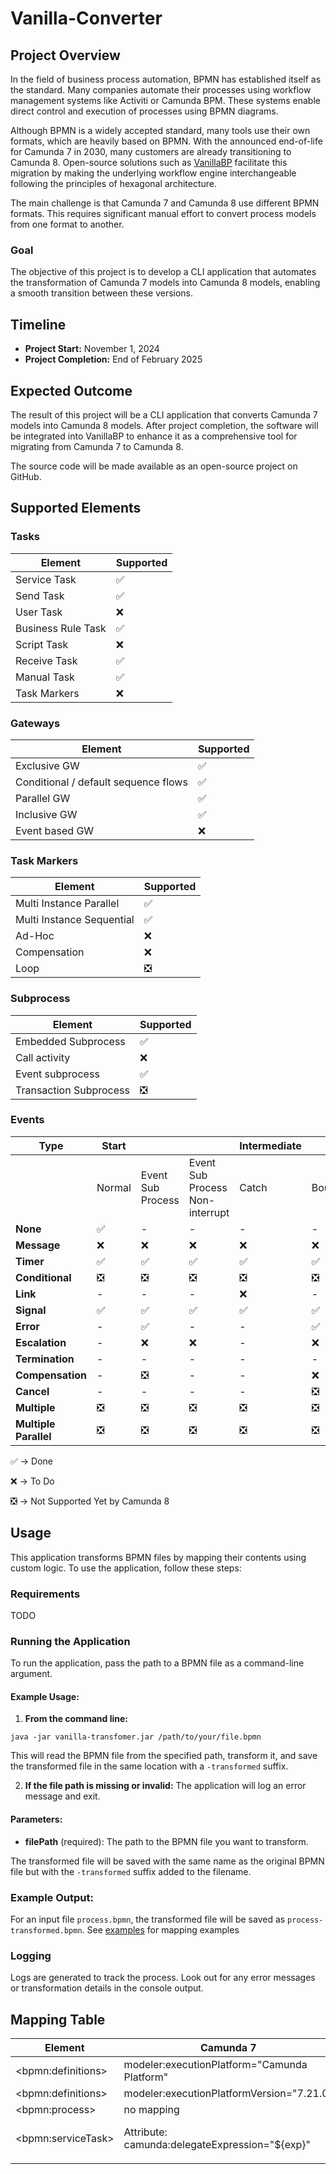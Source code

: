 # Vanilla-Converter

## Project Overview
In the field of business process automation, BPMN has established itself as the standard. Many companies automate their processes using workflow management systems like Activiti or Camunda BPM. These systems enable direct control and execution of processes using BPMN diagrams.

Although BPMN is a widely accepted standard, many tools use their own formats, which are heavily based on BPMN. With the announced end-of-life for Camunda 7 in 2030, many customers are already transitioning to Camunda 8. Open-source solutions such as [VanillaBP](https://github.com/vanillabp) facilitate this migration by making the underlying workflow engine interchangeable following the principles of hexagonal architecture.

The main challenge is that Camunda 7 and Camunda 8 use different BPMN formats. This requires significant manual effort to convert process models from one format to another.

### Goal
The objective of this project is to develop a CLI application that automates the transformation of Camunda 7 models into Camunda 8 models, enabling a smooth transition between these versions.

## Timeline
- **Project Start:** November 1, 2024
- **Project Completion:** End of February 2025

## Expected Outcome
The result of this project will be a CLI application that converts Camunda 7 models into Camunda 8 models. After project completion, the software will be integrated into VanillaBP to enhance it as a comprehensive tool for migrating from Camunda 7 to Camunda 8.

The source code will be made available as an open-source project on GitHub.

## Supported Elements

### Tasks

| Element              | Supported |
|------------------------|-----------|
| Service Task          | ✅        |
| Send Task            | ✅        |
| User Task            | ❌        |
| Business Rule Task   | ✅        |
| Script Task         | ❌        |
| Receive Task        | ✅        |
| Manual Task         | ✅        |
| Task Markers        | ❌        |

### Gateways

| Element              | Supported |
|------------------------|-----------|
| Exclusive GW                       | ✅   |
| Conditional / default sequence flows | ✅   |
| Parallel GW                        | ✅   |
| Inclusive GW                       | ✅   |
| Event based GW                     | ❌   |

### Task Markers

| Element              | Supported |
|------------------------|-----------|
| Multi Instance Parallel            | ✅   |
| Multi Instance Sequential          | ✅   |
| Ad-Hoc                             | ❌   |
| Compensation                       | ❌   |
| Loop                               | ❎  |

### Subprocess

| Element              | Supported |
|------------------------|-----------|
| Embedded Subprocess                | ✅   |
| Call activity                      | ❌   |
| Event subprocess                   | ✅   |
| Transaction Subprocess             | ❎   |

### Events

|Type | Start       |  |  | Intermediate |  |  |  | End |  
|----|----|----|----|----|----|----|----|----|  
|                | Normal       | Event Sub Process | Event Sub Process Non-interrupt | Catch  | Boundary | Boundary Non-interrupt | Throw  | Normal |  
| **None**           | ✅           | -                 |  -                            | -     |  -     | -                    | -     | ✅       |  
| **Message**        | ❌           | ❌                | ❌                           | ❌     | ❌       | ❌               | ❌     |-      |  
| **Timer**          | ✅           | ✅                | ✅                           | ✅     | ✅       | ✅               | -     |-      |  
| **Conditional**    | ❎          | ❎               | ❎                          | ❎    | ❎      | ❎               |-      | -       |  
| **Link**           |  -            | -                |  -                             | ❌     | -        | -               | ❌      |-        |  
| **Signal**         | ✅           | ✅                | ✅                           | ✅     | ✅       | ✅               | ✅     | ✅     |  
| **Error**          | -             | ✅                | -                              | -     |  ✅        | -               | -       | ✅     |  
| **Escalation**     | -             | ❌                | ❌                           | -       | ❌       | ❌               | ❌     | ❌     |  
| **Termination**    | -             | -                  | -                           |   -     |  -        | -                   | -       | ✅     |  
| **Compensation**   |-              | ❎               | -                              | -    | ❌         | -               | -       | ❌     |  
| **Cancel**         |-              | -                |   -                            | -    |  ❎        |   -                | -      | ❎    |  
| **Multiple**       | ❎          | ❎               | ❎                          | ❎    | ❎      | ❎               | ❎    | ❎    |  
| **Multiple Parallel** | ❎        | ❎               | ❎                          | ❎    | ❎      | ❎              | ❎    | ❎    |  

✅ → Done 

❌ → To Do 

❎ →  Not Supported Yet by Camunda 8

## Usage

This application transforms BPMN files by mapping their contents using custom logic. To use the application, follow these steps:

### Requirements
TODO

### Running the Application
To run the application, pass the path to a BPMN file as a command-line argument.

#### Example Usage:

1. **From the command line:**
```
java -jar vanilla-transfomer.jar /path/to/your/file.bpmn
```

This will read the BPMN file from the specified path, transform it, and save the transformed file in the same location with a `-transformed` suffix.

2. **If the file path is missing or invalid:**
The application will log an error message and exit.

#### Parameters:

- **filePath** (required): The path to the BPMN file you want to transform.

The transformed file will be saved with the same name as the original BPMN file but with the `-transformed` suffix added to the filename.

### Example Output:

For an input file `process.bpmn`, the transformed file will be saved as `process-transformed.bpmn`.
See [examples](https://github.com/dsunaric/vanilla-converter/tree/main/src/main/resources/bpmn-examples) for mapping examples

### Logging

Logs are generated to track the process. Look out for any error messages or transformation details in the console output.

## Mapping Table
| Element              | Camunda 7                                      | Camunda 8                                                                                        |
|----------------------|------------------------------------------------|--------------------------------------------------------------------------------------------------|
| \<bpmn:definitions\> | modeler:executionPlatform="Camunda Platform"   | modeler:executionPlatform="Camunda Cloud"                                                        |
| \<bpmn:definitions\> | modeler:executionPlatformVersion="7.21.0"      | modeler:executionPlatformVersion="8.6.0"                                                         |
| \<bpmn:process\>     | no mapping                                     | no mapping                                                                                       |
| \<bpmn:serviceTask\> | Attribute: camunda:delegateExpression="${exp}" | \<bpmn:extensionElements\><br/><zeebe:taskDefinition type="exp" /><br/></bpmn:extensionElements> |
|                      |                                                |                                                                                                  |
